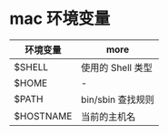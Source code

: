 # mac 环境变量

| 环境变量  | more              |
| --------- | ----------------- |
| $SHELL    | 使用的 Shell 类型 |
| $HOME     | -                 |
| $PATH     | bin/sbin 查找规则 |
| $HOSTNAME | 当前的主机名      |
